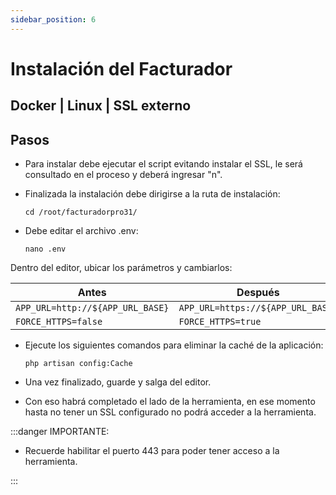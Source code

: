 ```yaml
---
sidebar_position: 6
---
```


# Instalación del Facturador

## Docker | Linux | SSL externo

## Pasos

- Para instalar debe ejecutar el script evitando instalar el SSL, le será consultado en el proceso y deberá ingresar "n".

- Finalizada la instalación debe dirigirse a la ruta de instalación:

    ```
    cd /root/facturadorpro31/
    ```

- Debe editar el archivo .env:

    ```
    nano .env
    ```

Dentro del editor, ubicar los parámetros y cambiarlos:


| Antes                 | Después                |
| --------------------- | --------------------- |
|`APP_URL=http://${APP_URL_BASE}`|`APP_URL=https://${APP_URL_BASE}`|
|`FORCE_HTTPS=false`|`FORCE_HTTPS=true`|

- Ejecute los siguientes comandos para eliminar la caché de la aplicación:

    ```
    php artisan config:Cache
    ```

- Una vez finalizado, guarde y salga del editor.

- Con eso habrá completado el lado de la herramienta, en ese momento hasta no tener un SSL configurado no podrá acceder a la herramienta.


:::danger IMPORTANTE:

- Recuerde habilitar el puerto 443 para poder tener acceso a la herramienta.

:::
